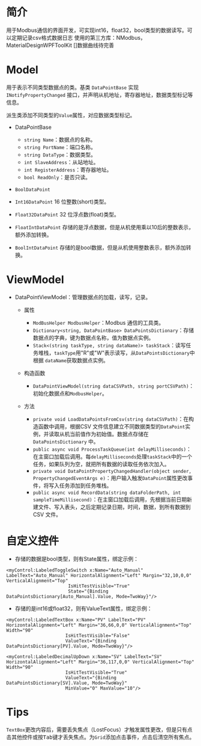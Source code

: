 # 简介
用于Modbus通信的界面开发，可实现int16，float32，bool类型的数据读写。可以定期记录csv格式数据日志
使用的第三方库：NModbus，MaterialDesignWPFToolKit
[]数据曲线待完善

# Model

用于表示不同类型数据点的类。基类 `DataPointBase` 实现 `INotifyPropertyChanged` 接口，并声明从机地址，寄存器地址，数据类型标记等信息。

派生类添加不同类型的`Value`属性，对应数据类型标记。

* DataPointBase

  * `string Name`：数据点的名称。
  * `string PortName`：端口名称。
  * `string DataType`：数据类型。
  * `int SlaveAddress`：从站地址。
  * `int RegisterAddress`：寄存器地址。
  * `bool ReadOnly`：是否只读。
* `BoolDataPoint`
* `Int16DataPoint`  16 位整数(short)类型。
* `Float32DataPoint`  32 位浮点数(float)类型。
* `FloatIntDataPoint` 存储的是浮点数据，但是从机使用乘以10后的整数表示，额外添加转换。
* `BoolIntDataPoint` 存储的是bool数据，但是从机使用整数表示，额外添加转换。

# ViewModel

* DataPointViewModel：管理数据点的加载，读写，记录。

  * 属性

    * `ModBusHelper ModbusHelper`：Modbus 通信的工具类。
    * `Dictionary<string, DataPointBase> DataPointsDictionary`：存储数据点的字典，键为数据点名称，值为数据点实例。
    * `Stack<(string taskType, string dataName)> taskStack`：读写任务堆栈，`taskType`用"R"或"W"表示读写，从`DataPointsDictionary`中根据 `dataName`获取数据点实例。
  * 构造函数

    * `DataPointViewModel(string dataCSVPath, string portCSVPath)`：初始化数据点和`ModbusHelper`。
  * 方法

    * `private void LoadDataPointsFromCsv(string dataCSVPath)`：在构造函数中调用，根据CSV 文件信息建立不同数据类型的`DataPoint`实例，并读取从机当前值作为初始值。数据点存储在 `DataPointsDictionary` 中。
    * `public async void ProcessTaskQueue(int delayMilliseconds)`：在主窗口加载后调用。每`delayMilliseconds`处理`taskStack`中的一个任务，如果队列为空，就把所有数据的读取任务依次加入。
    * `private void DataPointPropertyChangedHandler(object sender, PropertyChangedEventArgs e)`：用户输入触发`DataPoint`属性更改事件，将写入任务添加到任务堆栈。
    * `public async void RecordData(string dataFolderPath, int sampleTimeMillisecond)`：在主窗口加载后调用，先根据当前日期新建文件、写入表头，之后定期记录日期，时间，数据，到所有数据到 CSV 文件。

# 自定义控件

* 存储的数据是bool类型，则有State属性，绑定示例：

```xmal
<myControl:LabeledToggleSwitch x:Name="Auto_Manual" LabelText="Auto_Manual" HorizontalAlignment="Left" Margin="32,10,0,0" VerticalAlignment="Top"
                       IsHitTestVisible="True"
                       State="{Binding DataPointsDictionary[Auto_Manual].Value, Mode=TwoWay}"/>
```

* 存储的是int16或float32，则有ValueText属性，绑定示例：

```xmal
<myControl:LabeledTextBox x:Name="PV" LabelText="PV" HorizontalAlignment="Left" Margin="36,66,0,0" VerticalAlignment="Top" Width="90"
                      IsHitTestVisible="False"
                      ValueText="{Binding DataPointsDictionary[PV].Value, Mode=TwoWay}"/>

<myControl:LabeledDecimalUpDown x:Name="SV" LabelText="SV" HorizontalAlignment="Left" Margin="36,117,0,0" VerticalAlignment="Top" Width="90"
                      IsHitTestVisible="True"
                      ValueText="{Binding DataPointsDictionary[SV].Value, Mode=TwoWay}"
                      MinValue="0" MaxValue="10"/>
```

# Tips

`TextBox`更改内容后，需要丢失焦点（LostFocus）才触发属性更改，但是只有点击其他控件或按<kbd>Tab</kbd>键才丢失焦点。为`Grid`添加点击事件，点击后清空所有焦点。
